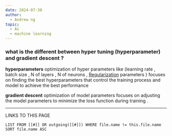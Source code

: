 ```yaml
---
date: 2024-07-30
author:
  - Andrew ng
topic:
  - Ai
  - machine learning
---
```

### what is the  different between hyper tuning (hyperparameter) and gradient descent ? 

**hyperparameters**
optimization of hyper parameters like (learning rate , batch size  , N of layers , N of neurons ,  [Regularization](_ZettleNotes/programming%20Notes/AI_Notes/Regularization.md) parameters )
focuses on finding the best hyperparameters that control the training process and model to achieve the best performance 

**gradient descent**
optimization of model parameters 
focuses on adjusting the model parameters to minimize the loss function during training . 









----
LINKS TO THIS PAGE 
```dataview
LIST FROM [[#]] OR outgoing([[#]]) WHERE file.name != this.file.name SORT file.name ASC
```
